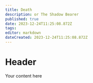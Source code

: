 ```yaml
---
title: Death
description: or The Shadow Bearer
published: true
date: 2023-12-24T11:25:08.872Z
tags: 
editor: markdown
dateCreated: 2023-12-24T11:25:08.872Z
---
```


# Header
Your content here